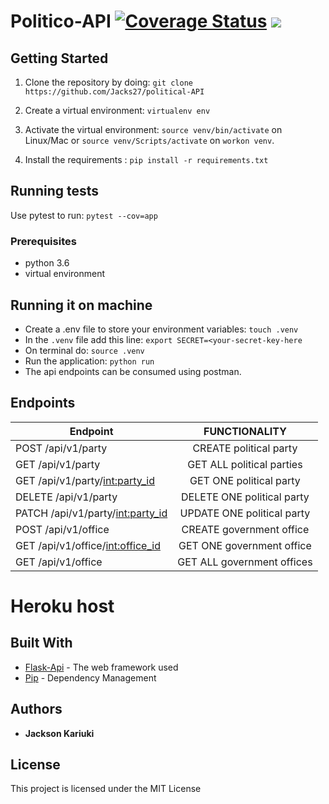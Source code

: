 

# Politico-API [![Coverage Status](https://coveralls.io/repos/github/Jacks27/political-API/badge.svg?branch=develop)](https://coveralls.io/github/Jacks27/political-API?branch=develop) <a href="https://codeclimate.com/github/Jacks27/political-API/maintainability"><img src="https://api.codeclimate.com/v1/badges/a7932f0434eaf003abed/maintainability" /></a>
## Getting Started

1) Clone the repository by doing: `git clone https://github.com/Jacks27/political-API`

2) Create a virtual environment: `virtualenv env`

3) Activate the virtual environment: `source venv/bin/activate` on Linux/Mac  or `source venv/Scripts/activate` on `workon venv`.

4) Install the requirements : `pip install -r requirements.txt`


## Running tests
Use pytest to run: `pytest --cov=app` 

### Prerequisites
-   python 3.6
-   virtual environment


## Running it on machine
- Create a .env file to store your environment variables: `touch .venv`
- In the `.venv` file add this line: `export SECRET=<your-secret-key-here`
- On terminal do: `source .venv`
- Run the application: `python run`
- The api endpoints can be consumed using postman.

## Endpoints
| Endpoint                                   | FUNCTIONALITY                      |
| ----------------------------------------   |:----------------------------------:|
| POST  /api/v1/party                        | CREATE political party             |
| GET  /api/v1/party                         | GET ALL political parties          |
| GET  /api/v1/party/<int:party_id>          | GET ONE political party            |
| DELETE  /api/v1/party                      | DELETE ONE political party         |
| PATCH /api/v1/party/<int:party_id>         | UPDATE ONE political party         |
| POST  /api/v1/office                       | CREATE government office           |
| GET  /api/v1/office/<int:office_id>        | GET ONE government office          |
| GET  /api/v1/office                        | GET ALL government offices         |

# Heroku host

## Built With
* [Flask-Api](http://flask.pocoo.org/docs/1.0/api/) -  The web framework used
* [Pip](https://pypi.python.org/pypi/pip) -  Dependency Management

## Authors
* **Jackson Kariuki** 

## License

This project is licensed under the MIT License
